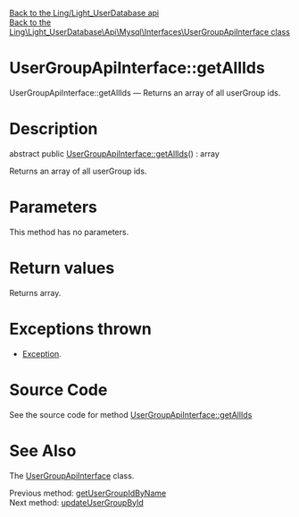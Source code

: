 [Back to the Ling/Light_UserDatabase api](https://github.com/lingtalfi/Light_UserDatabase/blob/master/doc/api/Ling/Light_UserDatabase.md)<br>
[Back to the Ling\Light_UserDatabase\Api\Mysql\Interfaces\UserGroupApiInterface class](https://github.com/lingtalfi/Light_UserDatabase/blob/master/doc/api/Ling/Light_UserDatabase/Api/Mysql/Interfaces/UserGroupApiInterface.md)


UserGroupApiInterface::getAllIds
================



UserGroupApiInterface::getAllIds — Returns an array of all userGroup ids.




Description
================


abstract public [UserGroupApiInterface::getAllIds](https://github.com/lingtalfi/Light_UserDatabase/blob/master/doc/api/Ling/Light_UserDatabase/Api/Mysql/Interfaces/UserGroupApiInterface/getAllIds.md)() : array




Returns an array of all userGroup ids.




Parameters
================

This method has no parameters.


Return values
================

Returns array.


Exceptions thrown
================

- [Exception](http://php.net/manual/en/class.exception.php).&nbsp;







Source Code
===========
See the source code for method [UserGroupApiInterface::getAllIds](https://github.com/lingtalfi/Light_UserDatabase/blob/master/Api/Mysql/Interfaces/UserGroupApiInterface.php#L92-L92)


See Also
================

The [UserGroupApiInterface](https://github.com/lingtalfi/Light_UserDatabase/blob/master/doc/api/Ling/Light_UserDatabase/Api/Mysql/Interfaces/UserGroupApiInterface.md) class.

Previous method: [getUserGroupIdByName](https://github.com/lingtalfi/Light_UserDatabase/blob/master/doc/api/Ling/Light_UserDatabase/Api/Mysql/Interfaces/UserGroupApiInterface/getUserGroupIdByName.md)<br>Next method: [updateUserGroupById](https://github.com/lingtalfi/Light_UserDatabase/blob/master/doc/api/Ling/Light_UserDatabase/Api/Mysql/Interfaces/UserGroupApiInterface/updateUserGroupById.md)<br>

